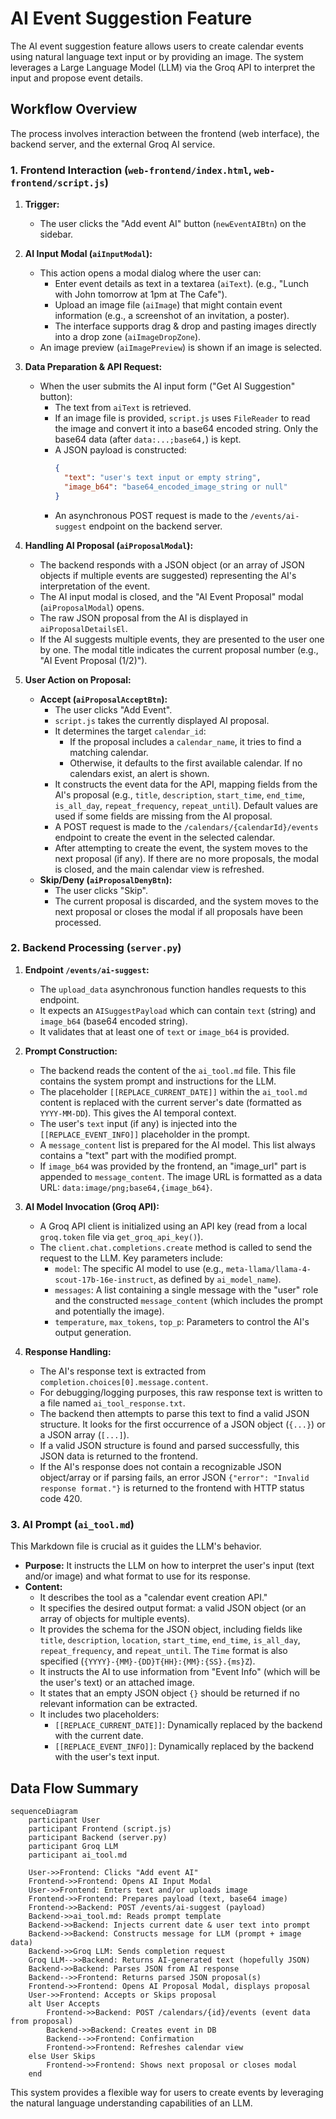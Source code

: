# AI Event Suggestion Feature

The AI event suggestion feature allows users to create calendar events using natural language text input or by providing an image. The system leverages a Large Language Model (LLM) via the Groq API to interpret the input and propose event details.

## Workflow Overview

The process involves interaction between the frontend (web interface), the backend server, and the external Groq AI service.

### 1. Frontend Interaction (`web-frontend/index.html`, `web-frontend/script.js`)

1.  **Trigger:**
    *   The user clicks the "Add event AI" button (`newEventAIBtn`) on the sidebar.

2.  **AI Input Modal (`aiInputModal`):**
    *   This action opens a modal dialog where the user can:
        *   Enter event details as text in a textarea (`aiText`). (e.g., "Lunch with John tomorrow at 1pm at The Cafe").
        *   Upload an image file (`aiImage`) that might contain event information (e.g., a screenshot of an invitation, a poster).
        *   The interface supports drag & drop and pasting images directly into a drop zone (`aiImageDropZone`).
    *   An image preview (`aiImagePreview`) is shown if an image is selected.

3.  **Data Preparation & API Request:**
    *   When the user submits the AI input form ("Get AI Suggestion" button):
        *   The text from `aiText` is retrieved.
        *   If an image file is provided, `script.js` uses `FileReader` to read the image and convert it into a base64 encoded string. Only the base64 data (after `data:...;base64,`) is kept.
        *   A JSON payload is constructed:
            ```json
            {
              "text": "user's text input or empty string",
              "image_b64": "base64_encoded_image_string or null"
            }
            ```
        *   An asynchronous POST request is made to the `/events/ai-suggest` endpoint on the backend server.

4.  **Handling AI Proposal (`aiProposalModal`):**
    *   The backend responds with a JSON object (or an array of JSON objects if multiple events are suggested) representing the AI's interpretation of the event.
    *   The AI input modal is closed, and the "AI Event Proposal" modal (`aiProposalModal`) opens.
    *   The raw JSON proposal from the AI is displayed in `aiProposalDetailsEl`.
    *   If the AI suggests multiple events, they are presented to the user one by one. The modal title indicates the current proposal number (e.g., "AI Event Proposal (1/2)").

5.  **User Action on Proposal:**
    *   **Accept (`aiProposalAcceptBtn`):**
        *   The user clicks "Add Event".
        *   `script.js` takes the currently displayed AI proposal.
        *   It determines the target `calendar_id`:
            *   If the proposal includes a `calendar_name`, it tries to find a matching calendar.
            *   Otherwise, it defaults to the first available calendar. If no calendars exist, an alert is shown.
        *   It constructs the event data for the API, mapping fields from the AI's proposal (e.g., `title`, `description`, `start_time`, `end_time`, `is_all_day`, `repeat_frequency`, `repeat_until`). Default values are used if some fields are missing from the AI proposal.
        *   A POST request is made to the `/calendars/{calendarId}/events` endpoint to create the event in the selected calendar.
        *   After attempting to create the event, the system moves to the next proposal (if any). If there are no more proposals, the modal is closed, and the main calendar view is refreshed.
    *   **Skip/Deny (`aiProposalDenyBtn`):**
        *   The user clicks "Skip".
        *   The current proposal is discarded, and the system moves to the next proposal or closes the modal if all proposals have been processed.

### 2. Backend Processing (`server.py`)

1.  **Endpoint `/events/ai-suggest`:**
    *   The `upload_data` asynchronous function handles requests to this endpoint.
    *   It expects an `AISuggestPayload` which can contain `text` (string) and `image_b64` (base64 encoded string).
    *   It validates that at least one of `text` or `image_b64` is provided.

2.  **Prompt Construction:**
    *   The backend reads the content of the `ai_tool.md` file. This file contains the system prompt and instructions for the LLM.
    *   The placeholder `[[REPLACE_CURRENT_DATE]]` within the `ai_tool.md` content is replaced with the current server's date (formatted as `YYYY-MM-DD`). This gives the AI temporal context.
    *   The user's `text` input (if any) is injected into the `[[REPLACE_EVENT_INFO]]` placeholder in the prompt.
    *   A `message_content` list is prepared for the AI model. This list always contains a "text" part with the modified prompt.
    *   If `image_b64` was provided by the frontend, an "image_url" part is appended to `message_content`. The image URL is formatted as a data URL: `data:image/png;base64,{image_b64}`.

3.  **AI Model Invocation (Groq API):**
    *   A Groq API client is initialized using an API key (read from a local `groq.token` file via `get_groq_api_key()`).
    *   The `client.chat.completions.create` method is called to send the request to the LLM. Key parameters include:
        *   `model`: The specific AI model to use (e.g., `meta-llama/llama-4-scout-17b-16e-instruct`, as defined by `ai_model_name`).
        *   `messages`: A list containing a single message with the "user" role and the constructed `message_content` (which includes the prompt and potentially the image).
        *   `temperature`, `max_tokens`, `top_p`: Parameters to control the AI's output generation.

4.  **Response Handling:**
    *   The AI's response text is extracted from `completion.choices[0].message.content`.
    *   For debugging/logging purposes, this raw response text is written to a file named `ai_tool_response.txt`.
    *   The backend then attempts to parse this text to find a valid JSON structure. It looks for the first occurrence of a JSON object (`{...}`) or a JSON array (`[...]`).
    *   If a valid JSON structure is found and parsed successfully, this JSON data is returned to the frontend.
    *   If the AI's response does not contain a recognizable JSON object/array or if parsing fails, an error JSON `{"error": "Invalid response format."}` is returned to the frontend with HTTP status code 420.

### 3. AI Prompt (`ai_tool.md`)

This Markdown file is crucial as it guides the LLM's behavior.

*   **Purpose:** It instructs the LLM on how to interpret the user's input (text and/or image) and what format to use for its response.
*   **Content:**
    *   It describes the tool as a "calendar event creation API."
    *   It specifies the desired output format: a valid JSON object (or an array of objects for multiple events).
    *   It provides the schema for the JSON object, including fields like `title`, `description`, `location`, `start_time`, `end_time`, `is_all_day`, `repeat_frequency`, and `repeat_until`. The `Time` format is also specified (`{YYYY}-{MM}-{DD}T{HH}:{MM}:{SS}.{ms}Z`).
    *   It instructs the AI to use information from "Event Info" (which will be the user's text) or an attached image.
    *   It states that an empty JSON object `{}` should be returned if no relevant information can be extracted.
    *   It includes two placeholders:
        *   `[[REPLACE_CURRENT_DATE]]`: Dynamically replaced by the backend with the current date.
        *   `[[REPLACE_EVENT_INFO]]`: Dynamically replaced by the backend with the user's text input.

## Data Flow Summary

```mermaid
sequenceDiagram
    participant User
    participant Frontend (script.js)
    participant Backend (server.py)
    participant Groq LLM
    participant ai_tool.md

    User->>Frontend: Clicks "Add event AI"
    Frontend->>Frontend: Opens AI Input Modal
    User->>Frontend: Enters text and/or uploads image
    Frontend->>Frontend: Prepares payload (text, base64 image)
    Frontend->>Backend: POST /events/ai-suggest (payload)
    Backend->>ai_tool.md: Reads prompt template
    Backend->>Backend: Injects current date & user text into prompt
    Backend->>Backend: Constructs message for LLM (prompt + image data)
    Backend->>Groq LLM: Sends completion request
    Groq LLM-->>Backend: Returns AI-generated text (hopefully JSON)
    Backend->>Backend: Parses JSON from AI response
    Backend-->>Frontend: Returns parsed JSON proposal(s)
    Frontend->>Frontend: Opens AI Proposal Modal, displays proposal
    User->>Frontend: Accepts or Skips proposal
    alt User Accepts
        Frontend->>Backend: POST /calendars/{id}/events (event data from proposal)
        Backend->>Backend: Creates event in DB
        Backend-->>Frontend: Confirmation
        Frontend->>Frontend: Refreshes calendar view
    else User Skips
        Frontend->>Frontend: Shows next proposal or closes modal
    end
```

This system provides a flexible way for users to create events by leveraging the natural language understanding capabilities of an LLM.
